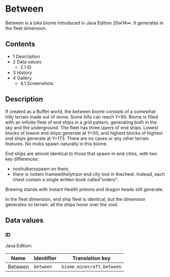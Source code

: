 # Between
Between is a joke biome introduced in Java Edition 20w14∞. It generates in the fleet dimension.

## Contents
- 1 Description
- 2 Data values
	- 2.1 ID
- 3 History
- 4 Gallery
	- 4.1 Screenshots

## Description
If created as a Buffet world, the between biome consists of a somewhat hilly terrain made out of stone. Some hills can reach Y=90. Biome is filled with an infinite fleet of end ships in a grid pattern, generating both in the sky and the underground. The fleet has three layers of end ships. Lowest blocks of lowest end ships generate at Y=50, and highest blocks of highest end ships generate at Y=173. There are no caves or any other terrain features. No mobs spawn naturally in this biome.

End ships are almost identical to those that spawn in end cities, with two key differences:

- noshulkersspawn on them,
- there is noitem framewithelytraor end city loot in thechest. Instead, each chest contain a single written book called"orders".

Brewing stands with Instant Health potions and dragon heads still generate.

In the fleet dimension, end ship fleet is identical, but the dimension generates no terrain: all the ships hover over the void.

## Data values
### ID
Java Edition:

| Name    | Identifier | Translation key           |
|---------|------------|---------------------------|
| Between | `between`  | `biome.minecraft.between` |


